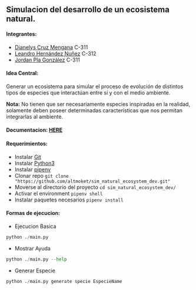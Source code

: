 ## Simulacion del desarrollo de un ecosistema natural.

#### Integrantes:
* [Dianelys Cruz Mengana](https://github.com/DianeMC) C-311
* [Leandro Hernández Nuñez](https://github.com/altmoket) C-312
* [Jordan Pla González](https://github.com/jordipynb) C-311

#### Idea Central:
Generar un ecosistema para simular el proceso de evolución de distintos tipos de especies que interactúan entre sí y con el medio ambiente. 

**Nota:** No tienen que ser necesariamente especies inspiradas en la realidad, solamente deben poseer determinadas características que nos permitan integrarlas al ambiente.

#### Documentacion: [HERE](https://github.com/altmoket/sim_natural_ecosystem_dev/docs/description.md)   
	
#### Requerimientos:
* Instalar [Git](https://git-scm.com/book/en/v2/Getting-Started-Installing-Git)
* Instalar [Python3](https://www.python.org/downloads/)
* Instalar [pipenv](https://pypi.org/project/pipenv/)
* Clonar repo `git clone "https://github.com/altmoket/sim_natural_ecosystem_dev.git"`
* Moverse al directorio del proyecto `cd sim_natural_ecosystem_dev/`
* Activar el environment `pipenv shell`
* Instalar paquetes necesarios `pipenv install`

#### Formas de ejecucion:
* Ejecucion Basica
```python
python ./main.py
```
* Mostrar Ayuda
```python
python ./main.py --help
```
* Generar Especie
```python
python ./main.py generate specie EspecieName
```

